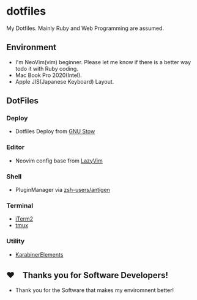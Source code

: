 # dotfiles
My Dotfiles. Mainly Ruby and Web Programming are assumed.

## Environment
* I'm NeoVim(vim) beginner. Please let me know if there is a better way todo it with Ruby coding.
* Mac Book Pro 2020(Intel).
* Apple JIS(Japanese Keyboard) Layout.

## DotFiles

### Deploy
* Dotfiles Deploy from [GNU Stow](https://www.gnu.org/software/stow/)

### Editor
* Neovim config base from [LazyVim](https://www.lazyvim.org)

### Shell
* PluginManager via [zsh-users/antigen](https://github.com/zsh-users/antigen)

### Terminal
* [iTerm2](https://iterm2.com/)
* [tmux](https://github.com/tmux/tmux/wiki)

### Utility
* [KarabinerElements](https://karabiner-elements.pqrs.org)


## ❤️　Thanks you for Software Developers! 
* Thank you for the Software that makes my enviromnent better!
